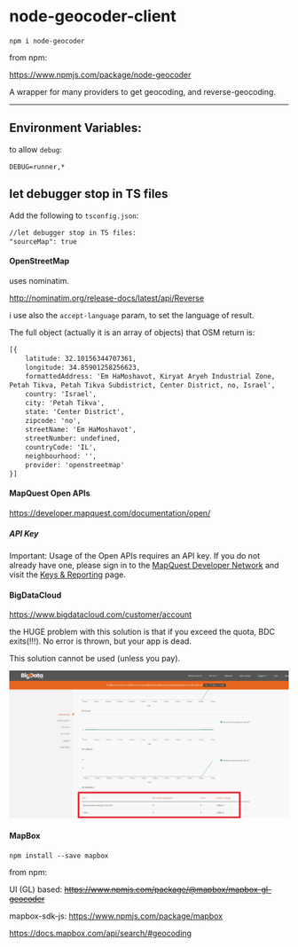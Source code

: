# node-geocoder-client

    npm i node-geocoder
    
from npm:

https://www.npmjs.com/package/node-geocoder

A wrapper for many providers to get geocoding, and reverse-geocoding.

----
    
## Environment Variables:
    

to allow `debug`:
    
    DEBUG=runner,*

## let debugger stop in TS files

Add the following to  `tsconfig.json`:
    
    //let debugger stop in TS files:
    "sourceMap": true    
    
#### OpenStreetMap 

uses nominatim.

http://nominatim.org/release-docs/latest/api/Reverse

i use also the `accept-language` param, to set the language of result.

The full object (actually it is an array of objects) that OSM return is:

    [{
        latitude: 32.10156344707361,
        longitude: 34.85901258256623,
        formattedAddress: 'Em HaMoshavot, Kiryat Aryeh Industrial Zone, Petah Tikva, Petah Tikva Subdistrict, Center District, no, Israel',
        country: 'Israel',
        city: 'Petah Tikva',
        state: 'Center District',
        zipcode: 'no',
        streetName: 'Em HaMoshavot',
        streetNumber: undefined,
        countryCode: 'IL',
        neighbourhood: '',
        provider: 'openstreetmap'
    }]


#### MapQuest Open APIs
https://developer.mapquest.com/documentation/open/

##### API Key

Important: Usage of the Open APIs requires an API key. If you do not already have one, please sign in to the [MapQuest Developer Network](http://developer.mapquest.com/) and visit the [Keys & Reporting](https://developer.mapquest.com/user/me/apps) page.

#### BigDataCloud

https://www.bigdatacloud.com/customer/account

the HUGE problem with this solution is that if you exceed the quota, BDC exits(!!!). No error is thrown, but your app is dead.

This solution cannot be used (unless you pay).

![BDC](/Image_5.jpg)

#### MapBox

    npm install --save mapbox
    
from npm:

UI (GL) based: ~~https://www.npmjs.com/package/@mapbox/mapbox-gl-geocoder~~

mapbox-sdk-js: https://www.npmjs.com/package/mapbox

https://docs.mapbox.com/api/search/#geocoding
